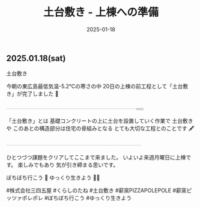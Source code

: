 ﻿---
title: '土台敷き - 上棟への準備'
date: '2025-01-18'
image: '/images/土台敷き.png'
description: '土台敷き...詳細を表示'
lang: 'ja'
tags: ['建設・工事']
---

## 2025.01.18(sat)

土台敷き

今朝の東広島最低気温-5.2℃の寒さの中
20日の上棟の前工程として「土台敷き」が完了しました 🔨

𓐄𓐄𓐄𓐄𓐄𓐄𓐄𓐄𓐄𓐄𓐄𓐄𓐄𓐄𓐄𓐄𓐄𓐄𓐄𓐄𓐄𓐄𓐄𓐄𓐄𓐄𓐄𓐄𓐄𓐄𓐄𓐄𓐄𓐄𓐄𓐄𓐄𓐄𓐄𓐄𓐄𓐄𓐄𓐄𓐄𓐄𓐄𓐄𓈄

「土台敷き」とは
基礎コンクリートの上に土台を設置していく作業で
土台敷きや このあとの構造部分は住宅の骨組みとなる
とても大切な工程とのことです 🖋️

𓐄𓐄𓐄𓐄𓐄𓐄𓐄𓐄𓐄𓐄𓐄𓐄𓐄𓐄𓐄𓐄𓐄𓐄𓐄𓐄𓐄𓐄𓐄𓐄𓐄𓐄𓐄𓐄𓐄𓐄𓐄𓐄𓐄𓐄𓐄𓐄𓐄𓐄𓐄𓐄𓐄𓐄𓐄𓐄𓐄𓐄𓐄𓐄𓐄𓐄

ひとつづつ課題をクリアしてここまで来ました。
いよいよ来週月曜日に上棟です。
楽しみでもあり 気が引き締まる思いです。

ぼちぼち行こう 👣
ゆっくり生きよう 🌿➿

#株式会社三四五屋 #くらしのたね #土台敷き #薪窯PIZZAPOLEPOLE #薪窯ピッツァポレポレ #ぼちぼち行こう #ゆっくり生きよう
